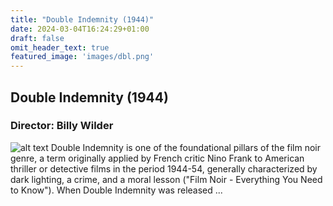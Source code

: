 ```yaml
---
title: "Double Indemnity (1944)"
date: 2024-03-04T16:24:29+01:00
draft: false
omit_header_text: true
featured_image: 'images/dbl.png'
---
```


## Double Indemnity (1944)
### Director: Billy Wilder
![alt text](https://core-cms.bfi.org.uk/sites/default/files/styles/responsive/public/2022-03/double-indemnity-1944-traffic-light.jpg/1440x0/double-indemnity-1944-traffic-light.jpg "Double Indemnity (1944)")
Double Indemnity is one of the foundational pillars of the film noir genre, a term originally applied by French critic Nino Frank to American thriller or detective films in the period 1944-54, generally characterized by dark lighting, a crime, and a moral lesson ("Film Noir - Everything You Need to Know"). When Double Indemnity was released ...
